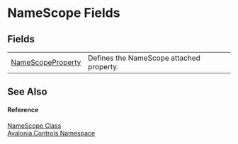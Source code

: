 # NameScope Fields




## Fields
<table>
<tr>
<td><a href="F_Avalonia_Controls_NameScope_NameScopeProperty">NameScopeProperty</a></td>
<td>Defines the NameScope attached property.</td>
</tr>
</table>

## See Also


#### Reference
<a href="T_Avalonia_Controls_NameScope">NameScope Class</a>  
<a href="N_Avalonia_Controls">Avalonia.Controls Namespace</a>  
